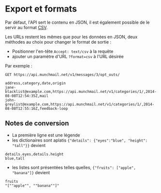 Export et formats
=================

Par défaut, l'API sert le contenu en JSON, il est également possible de le
servir au format [CSV](https://fr.wikipedia.org/wiki/Comma-separated_values).

Les URLs restent les mêmes que pour les données en JSON, deux méthodes au choix
pour changer le format de sortie :

- Positionner l'en-tête `Accept: text/csv` à la requête
- ajouter un paramètre d'URL `?format=csv` à l'URL désirée

Par exemple :

```text
GET https://api.munchmail.net/v1/messages/3/opt_outs/

address,category,date,origin
jane-blacklist@example.com,https://api.munchmail.net/v1/categories/1/,2014-08-08T12:54:35Z,mail
john-greylist@example.com,https://api.munchmail.net/v1/categories/1/,2014-08-08T12:55:16Z,feedback-loop
```

## Notes de conversion

- La première ligne est une légende
- les dictionaires sont aplatis `{"details": {"eyes":"blue", "height": "tall"}}` devient

```text
details.eyes,details.height
blue,tall
```

- les listes sont présentées telles quelles, `{"fruits": ["apple", "banana"]}` devient

```text
fruits
"[""apple"", ""banana""]"
```
